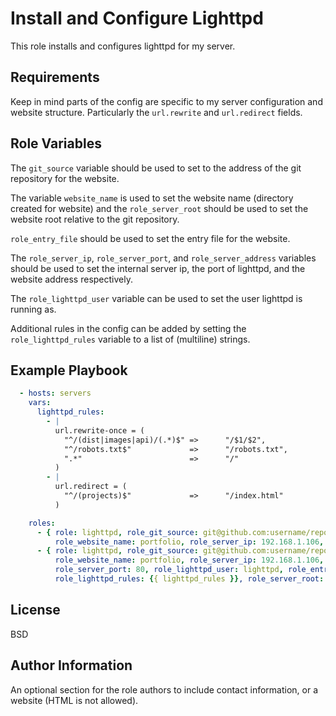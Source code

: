 Install and Configure Lighttpd
=========

This role installs and configures lighttpd for my server.

Requirements
--------------

Keep in mind parts of the config are specific to my server configuration and website structure. Particularly the ```url.rewrite``` and ```url.redirect``` fields.

Role Variables
--------------

The ```git_source``` variable should be used to set to the address of the git repository for the website.

The variable ```website_name``` is used to set the website name (directory created for website) and the ```role_server_root``` should be used to set the website root relative to the git repository.

```role_entry_file``` should be used to set the entry file for the website.

The ```role_server_ip```, ```role_server_port```, and ```role_server_address``` variables should be used to set the internal server ip, the port of lighttpd, and the website address respectively.

The ```role_lighttpd_user``` variable can be used to set the user lighttpd is running as.

Additional rules in the config can be added by setting the ```role_lighttpd_rules``` variable to a list of (multiline) strings.

Example Playbook
----------------

```yaml
  - hosts: servers
    vars:
      lighttpd_rules:
        - |
          url.rewrite-once = (
            "^/(dist|images|api)/(.*)$" =>      "/$1/$2",
            "^/robots.txt$"             =>      "/robots.txt",
            ".*"                        =>      "/"
          )
        - |
          url.redirect = (
            "^/(projects)$"             =>      "/index.html"
          )

    roles:
      - { role: lighttpd, role_git_source: git@github.com:username/repo.git,
          role_website_name: portfolio, role_server_ip: 192.168.1.106, role_server_address: https://mywebsite.com }
      - { role: lighttpd, role_git_source: git@github.com:username/repo.git,
          role_website_name: portfolio, role_server_ip: 192.168.1.106, role_server_address: https://mywebsite.com,
          role_server_port: 80, role_lighttpd_user: lighttpd, role_entry_file: index.html,
          role_lighttpd_rules: {{ lighttpd_rules }}, role_server_root: public }
```

License
-------

BSD

Author Information
------------------

An optional section for the role authors to include contact information, or a website (HTML is not allowed).

